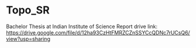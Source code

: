 # Topo_SR
Bachelor Thesis at Indian Institute of Science
Report drive link: https://drive.google.com/file/d/12ha93CzHtFMRZCZnSSYCcQDNc7rUCsQ6/view?usp=sharing
